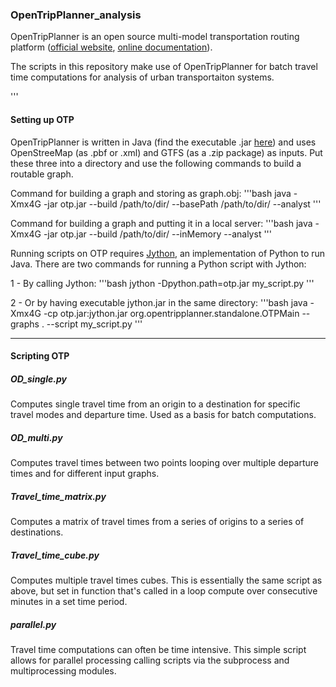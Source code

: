 ### OpenTripPlanner_analysis

OpenTripPlanner is an open source multi-model transportation routing platform ([official website](http://www.opentripplanner.org/), [online documentation](http://docs.opentripplanner.org/en/latest/)).

The scripts in this repository make use of OpenTripPlanner for batch travel time computations for analysis of urban transportaiton systems.

'''

#### Setting up OTP

OpenTripPlanner is written in Java (find the executable .jar [here](http://maven.conveyal.com/org/opentripplanner/otp/)) and uses OpenStreeMap (as .pbf or .xml) and GTFS (as a .zip package) as inputs. Put these three into a directory and use the following commands to build a routable graph.

Command for building a graph and storing as graph.obj:
'''bash
java -Xmx4G -jar otp.jar --build /path/to/dir/ --basePath /path/to/dir/ --analyst
'''

Command for building a graph and putting it in a local server:
'''bash
java -Xmx4G -jar otp.jar --build /path/to/dir/ --inMemory --analyst
'''

Running scripts on OTP requires [Jython](http://www.jython.org/), an implementation of Python to run Java. There are two commands for running a Python script with Jython:

1 - By calling Jython:
'''bash
jython -Dpython.path=otp.jar my_script.py
'''

2 - Or by having executable jython.jar in the same directory:
'''bash
java -Xmx4G -cp otp.jar:jython.jar org.opentripplanner.standalone.OTPMain --graphs . --script my_script.py
'''

---

#### Scripting OTP

##### OD_single.py
Computes single travel time from an origin to a destination for specific travel modes and departure time. Used as a basis for batch computations.

##### OD_multi.py
Computes travel times between two points looping over multiple departure times and for different input graphs.

##### Travel_time_matrix.py
Computes a matrix of travel times from a series of origins to a series of destinations.

##### Travel_time_cube.py
Computes multiple travel times cubes. This is essentially the same script as above, but set in function that's called in a loop compute over consecutive minutes in a set time period.

##### parallel.py
Travel time computations can often be time intensive. This simple script allows for parallel processing calling scripts via the subprocess and multiprocessing modules.
